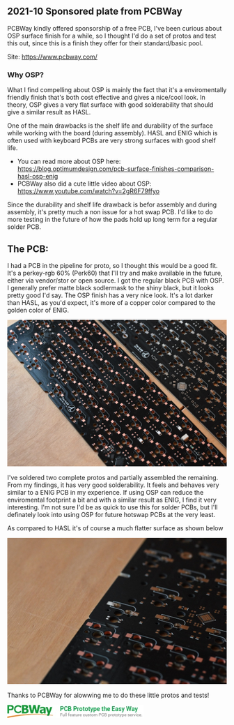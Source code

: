  ## 2021-10 Sponsored plate from PCBWay
PCBWay kindly offered sponsorship of a free PCB, I've been curious about OSP surface finish for a while, so I thought I'd do a set of protos and test this out, since this is a finish they offer for their standard/basic pool. 

Site: https://www.pcbway.com/

### Why OSP?
What I find compelling about OSP is mainly the fact that it's a enviromentally friendly finish that's both cost effective and gives a nice/cool look. In theory, OSP gives a very flat surface with good solderability that should give a similar result as HASL.

One of the main drawbacks is the shelf life and durability of the surface while working with the board (during assembly). HASL and ENIG which is often used with keyboard PCBs are very strong surfaces with good shelf life.

- You can read more about OSP here: https://blog.optimumdesign.com/pcb-surface-finishes-comparison-hasl-osp-enig
- PCBWay also did a cute little video about OSP: https://www.youtube.com/watch?v=2gR6F79ffyo

Since the durability and shelf life drawback is befor assembly and during assembly, it's pretty much a non issue for a hot swap PCB. I'd like to do more testing in the future of how the pads hold up long term for a regular solder PCB.

## The PCB:
I had a PCB in the pipeline for proto, so I thought this would be a good fit. It's a perkey-rgb 60% (Perk60) that I'll try and make available in the future, either via vendor/stor or open source. I got the regular black PCB with OSP. I generally prefer matte black sodlermask to the shiny black, but it looks pretty good I'd say. The OSP finish has a very nice look. It's a lot darker than HASL, as you'd expect, it's more of a copper color compared to the golden color of ENIG.

![pic1](./overview.jpg)

I've soldered two complete protos and partially assembled the remaining. From my findings, it has very good solderability. It feels and behaves very similar to a ENIG PCB in my experience. If using OSP can reduce the enviromental footprint a bit and with a similar result as ENIG, I find it very interesting. I'm not sure I'd be as quick to use this for solder PCBs, but I'll definately look into using OSP for future hotswap PCBs at the very least.

As compared to HASL it's of course a much flatter surface as shown below

![pic2](./flat.jpg)

Thanks to PCBWay for alowwing me to do these little protos and tests!

![pic3](./index.jpg)
